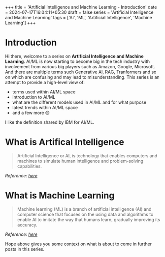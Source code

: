 +++
title = 'Artificial Intelligence and Machine Learning - Introduction'
date = 2024-07-17T16:04:11+05:30
draft = false
series = 'Artificial Intelligence and Machine Learning'
tags = ['AI', 'ML', 'Artificial Intelligence', 'Machine Learning']
+++

# Introduction

Hi there, welcome to a series on **Artificial Intelligence and Machine Learning**. AI/ML is now starting to become big in the tech industry with involvement from various big players such as Amazon, Google, Microsoft. And there are multiple terms such Generative AI, RAG, Tranformers and so on which are confusing and may lead to misunderstanding. This series is an attempt to provide a high-level view of:
- terms used within AI/ML space
- introduction to AI/ML
- what are the different models used in AI/ML and for what purpose
- latest trends within AI/ML space
- and a few more :blush:

I like the definition shared by IBM for AI/ML.
# What is Artifical Intelligence
> Artificial Intelligence or AI, is technology that enables computers and machines to simulate human intelligence and problem-solving capabilities.

*Reference: [here](https://www.ibm.com/topics/artificial-intelligence)*

# What is Machine Learning
> Machine learning (ML) is a branch of artificial intelligence (AI) and computer science that focuses on the using data and algorithms to enable AI to imitate the way that humans learn, gradually improving its accuracy.

*Reference: [here](https://www.ibm.com/topics/machine-learning)*

Hope above gives you some context on what is about to come in further posts in this series.